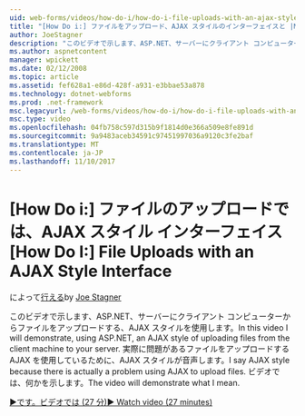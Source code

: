 ```yaml
---
uid: web-forms/videos/how-do-i/how-do-i-file-uploads-with-an-ajax-style-interface
title: "[How Do i:] ファイルをアップロード、AJAX スタイルのインターフェイスと |Microsoft ドキュメント"
author: JoeStagner
description: "このビデオで示します、ASP.NET、サーバーにクライアント コンピューターからファイルをアップロードする、AJAX スタイルを使用します。 あるために、AJAX スタイルを言って、."
ms.author: aspnetcontent
manager: wpickett
ms.date: 02/12/2008
ms.topic: article
ms.assetid: fef628a1-e86d-428f-a931-e3bbae53a878
ms.technology: dotnet-webforms
ms.prod: .net-framework
msc.legacyurl: /web-forms/videos/how-do-i/how-do-i-file-uploads-with-an-ajax-style-interface
msc.type: video
ms.openlocfilehash: 04fb758c597d315b9f1814d0e366a509e8fe891d
ms.sourcegitcommit: 9a9483aceb34591c97451997036a9120c3fe2baf
ms.translationtype: MT
ms.contentlocale: ja-JP
ms.lasthandoff: 11/10/2017
---
```

<a name="how-do-i--file-uploads-with-an-ajax-style-interface"></a><span data-ttu-id="13e6e-104">[How Do i:] ファイルのアップロードでは、AJAX スタイル インターフェイス</span><span class="sxs-lookup"><span data-stu-id="13e6e-104">[How Do I:]  File Uploads with an AJAX Style Interface</span></span>
====================
<span data-ttu-id="13e6e-105">によって[行える](https://github.com/JoeStagner)</span><span class="sxs-lookup"><span data-stu-id="13e6e-105">by [Joe Stagner](https://github.com/JoeStagner)</span></span>

<span data-ttu-id="13e6e-106">このビデオで示します、ASP.NET、サーバーにクライアント コンピューターからファイルをアップロードする、AJAX スタイルを使用します。</span><span class="sxs-lookup"><span data-stu-id="13e6e-106">In this video I will demonstrate, using ASP.NET, an AJAX style of uploading files from the client machine to your server.</span></span> <span data-ttu-id="13e6e-107">実際に問題があるファイルをアップロードする AJAX を使用しているために、AJAX スタイルが音声します。</span><span class="sxs-lookup"><span data-stu-id="13e6e-107">I say AJAX style because there is actually a problem using AJAX to upload files.</span></span> <span data-ttu-id="13e6e-108">ビデオでは、何かを示します。</span><span class="sxs-lookup"><span data-stu-id="13e6e-108">The video will demonstrate what I mean.</span></span>

[<span data-ttu-id="13e6e-109">&#9654;です。ビデオでは (27 分)</span><span class="sxs-lookup"><span data-stu-id="13e6e-109">&#9654; Watch video (27 minutes)</span></span>](https://channel9.msdn.com/Blogs/ASP-NET-Site-Videos/how-do-i-file-uploads-with-an-ajax-style-interface)

